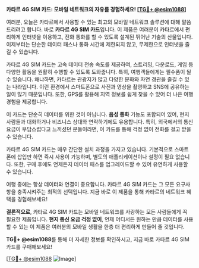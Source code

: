 **카타르 4G SIM 카드: 모바일 네트워크의 자유를 경험하세요! [[TG💪+ @esim1088](https://t.me/s/esim1088)]**

여러분, 오늘은 카타르에서 사용할 수 있는 최고의 모바일 네트워크 솔루션에 대해 말씀드리려고 합니다. 바로 **카타르 4G SIM 카드**입니다. 이 제품은 여러분이 카타르에서 편리하게 인터넷을 이용하고, 전화 통화를 할 수 있도록 설계된 뛰어난 기술의 산물입니다. 이제부터는 단순한 데이터 패스나 통화 시간에 제한되지 않고, 무제한으로 인터넷을 즐길 수 있습니다.

카타르 4G SIM 카드는 고속 데이터 전송 속도를 제공하여, 스트리밍, 다운로드, 게임 등 다양한 활동을 원활히 수행할 수 있도록 도와줍니다. 특히, 여행객들에게는 필수품이 될 수 있습니다. 왜냐하면, 카타르는 관광지가 많고 다양한 문화와 자연 경관을 즐길 수 있는 나라입니다. 이런 환경에서 스마트폰으로 사진과 영상을 촬영하고 SNS에 공유하는 일이 많기 때문입니다. 또한, GPS를 활용해 지역 정보를 쉽게 찾을 수 있어 더 나은 여행 경험을 제공합니다.

이 카드는 단순히 데이터를 위한 것이 아닙니다. **음성 통화** 기능도 포함되어 있어, 현지 사람들과 대화하거나 비즈니스 상대와 연락하기에도 유용합니다. 특히, 외국에서의 통신 요금이 부담스럽다고 느끼셨던 분들이라면, 이 카드를 통해 걱정 없이 전화를 걸고 받을 수 있습니다.

카타르 4G SIM 카드는 매우 간단한 설치 과정을 가지고 있습니다. 기본적으로 스마트폰에 삽입만 하면 즉시 사용이 가능하며, 별도의 애플리케이션이나 설정이 필요 없습니다. 또한, 구매 후에도 언제든지 데이터 패스를 업그레이드할 수 있어 유연하게 사용할 수 있습니다.

여행 중에는 항상 데이터와 연결이 중요합니다. 카타르 4G SIM 카드는 그 모든 요구사항을 충족시켜주는 최적의 선택입니다. 지금 바로 이 제품을 통해 카타르의 네트워크 혜택을 경험해보세요!

**결론적으로**, 카타르 4G SIM 카드는 모바일 네트워크를 사랑하는 모든 사람들에게 꼭 필요한 제품입니다. **현지 통신 요금 걱정 없이**, 언제 어디서든 원하는 만큼 데이터를 사용할 수 있는 이 제품은 여러분의 모바일 생활을 한층 더 편리하게 만들어 줄 것입니다.

**TG💪+ @esim1088**를 통해 더 자세한 정보를 확인하시고, 지금 바로 카타르 4G SIM 카드를 구매해보세요! 

[[TG💪+ @esim1088](https://t.me/s/esim1088) ![Image](https://i.postimg.cc/Y0z9fWf4/image.png)]